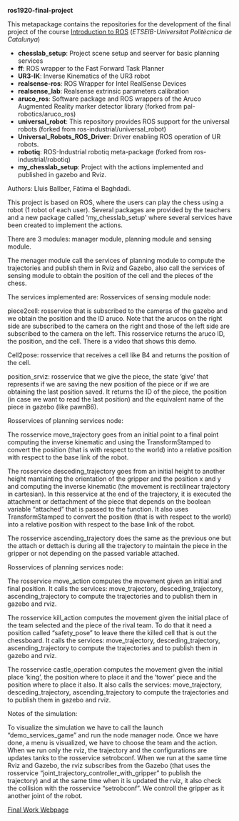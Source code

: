**ros1920-final-project**

This metapackage contains the repositories for the development of the final project of the course [Introduction to ROS](https://sir.upc.edu/projects/rostutorials) (*ETSEIB-Universitat Politècnica de Catalunya*)

* **chesslab_setup**: Project scene setup and seerver for basic planning services
* **ff**: ROS wrapper to the Fast Forward Task Planner
* **UR3-IK**: Inverse Kinematics of the UR3 robot
* **realsense-ros**: ROS Wrapper for Intel RealSense Devices
* **realsense_lab**: Realsense extrinsic parameters calibration
* **aruco_ros**: Software package and ROS wrappers of the Aruco Augmented Reality marker detector library (forked from pal-robotics/aruco_ros)
* **universal_robot**: This repository provides ROS support for the universal robots (forked from ros-industrial/universal_robot)
* **Universal_Robots_ROS_Driver**: Driver enabling ROS operation of UR robots. 
* **robotiq**: ROS-Industrial robotiq meta-package (forked from ros-industrial/robotiq)
* **my_chesslab_setup**: Project with the actions implemented and published in gazebo and Rviz.


Authors: Lluis Ballber, Fàtima el Baghdadi.

This project is based on ROS, where the users can play the chess using a robot (1 robot of each user). Several packages are provided by the teachers and a new package called 'my_chesslab_setup' where several services have been created to implement the actions.


There are 3 modules: manager module, planning module and sensing module.

The menager module call the services of planning module to compute the trajectories and publish them in Rviz and Gazebo, also call the services of sensing module to obtain the position of the cell and the pieces of the chess.

The services implemented are: 
Rosservices of sensing module node:

piece2cell: rosservice that is subscribed to the cameras of the gazebo and we obtain the position and the ID aruco. Note that the arucos on the right side are subscribed to the camera on the right  and those of the left side are subscribed to the camera on the left. This rosservice returns the aruco ID, the position, and the cell. There is a video that shows this demo.

Cell2pose: rosservice that receives a cell like B4 and returns the position of the cell.

position_srviz: rosservice that we give the piece, the state ‘give’ that represents if we are saving the new position of the piece or if we are obtaining the last position saved. It returns the ID of the piece, the position (in case we want to read the last position) and the equivalent name of the piece in gazebo (like pawnB6).

Rosservices of planning services node:

The rosservice move_trajectory goes from an initial point to a final point computing the inverse kinematic and using the TransformStamped
to convert the position (that is with respect to the world) into a relative position with respect to the base link of the robot.

The rosservice desceding_trajectory goes from an initial height to another height mantainting the orientation of the gripper and the position x and y and computing the inverse kinematic (the movement is rectilinear trajectory in cartesian). In this resservice at the end of the trajectory, it is executed the attachment or dettachment of the piece that depends on the boolean variable “attached” that is passed to the function. It also uses TransformStamped
to convert the position (that is with respect to the world) into a relative position with respect to the base link of the robot.

The rosservice ascending_trajectory does the same as the previous one but the attach or dettach is during all the trajectory to maintain the piece in the gripper or not depending on the passed variable attached.



Rosservices of planning services node:

The rosservice move_action computes the movement given an initial and final position. It calls the services: move_trajectory, desceding_trajectory, ascending_trajectory to compute the trajectories and to publish them in gazebo and rviz. 

The rosservice kill_action computes the movement given the initial place of the team selected and the piece of the rival team. To do that it need a position called “safety_pose” to leave there the killed cell that is out the chessboard.  It calls the services: move_trajectory, desceding_trajectory, ascending_trajectory to compute the trajectories and to publish them in gazebo and rviz.


The rosservice castle_operation computes the movement given the initial place ‘king’, the position where to place it and  the ‘tower’ piece and  the position where to place it also. It also calls the services: move_trajectory, desceding_trajectory, ascending_trajectory to compute the trajectories and to publish them in gazebo and rviz.


Notes of the simulation:

To visualize the simulation we have to call the launch “demo_services_game” and run the 
node manager node. Once we have done, a menu is visualized, we have to choose the team 
and the action.
When we run only the rviz, the trajectory and the configurations are updates tanks to the rosservice setrobconf. When we run at the same time Rviz and Gazebo, the rviz subscribes from the Gazebo (that uses the rosservice “joint_trajectory_controller_with_gripper” to publish the trajectory) and at the same time when it is updated the rviz, it also check the collision with the rosservice “setrobconf”. We controll the gripper as it another joint of the robot. 





[Final Work Webpage](https://sir.upc.edu/projects/rostutorials/final_work)
